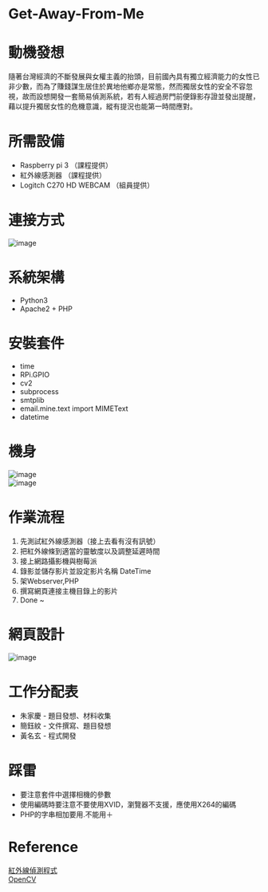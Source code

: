 # Get-Away-From-Me  

# 動機發想  
隨著台灣經濟的不斷發展與女權主義的抬頭，目前國內具有獨立經濟能力的女性已非少數，而為了賺錢謀生居住於異地他鄉亦是常態，然而獨居女性的安全不容忽視，故而設想開發一套簡易偵測系統，若有人經過房門前便錄影存證並發出提醒，藉以提升獨居女性的危機意識，縱有提況也能第一時間應對。

# 所需設備  
* Raspberry pi 3 （課程提供）   
* 紅外線感測器 （課程提供）  
* Logitch C270 HD WEBCAM （組員提供）

# 連接方式
![image](https://github.com/katherinegeorge/Get-Away-From-Me-/blob/master/%E6%88%AA%E5%9C%96%202019-12-30%20%E4%B8%8B%E5%8D%888.19.14.png)

# 系統架構
* Python3  
* Apache2 + PHP  

# 安裝套件
* time  
* RPi.GPIO   
* cv2  
* subprocess  
* smtplib  
* email.mine.text import MIMEText   
* datetime  

# 機身
![image](https://github.com/katherinegeorge/Get-Away-From-Me-/blob/master/189630.jpg)      
![image](https://github.com/katherinegeorge/Get-Away-From-Me-/blob/master/189632.jpg)    

# 作業流程
1. 先測試紅外線感測器（接上去看有沒有訊號）
2. 把紅外線條到適當的靈敏度以及調整延遲時間  
3. 接上網路攝影機與樹莓派  
4. 錄影並儲存影片並設定影片名稱 DateTime  
5. 架Webserver,PHP  
6. 撰寫網頁連接主機目錄上的影片  
7. Done ~  

# 網頁設計
![image](https://github.com/katherinegeorge/Get-Away-From-Me-/blob/master/1577711424204.jpg)  

# 工作分配表
* 朱家慶 - 題目發想、材料收集  
* 簡鈺紋 - 文件撰寫、題目發想  
* 黃名玄 - 程式開發

# 踩雷
* 要注意套件中選擇相機的參數
* 使用編碼時要注意不要使用XVID，瀏覽器不支援，應使用X264的編碼
* PHP的字串相加要用.不能用＋

# Reference
[紅外線偵測程式](https://blog.everlearn.tw/%E7%95%B6-python-%E9%81%87%E4%B8%8A-raspberry-pi/raspberry-pi-3-model-b-%E4%BD%BF%E7%94%A8-pir-%E7%9B%A3%E6%B8%AC%E7%A7%BB%E5%8B%95%E7%9A%84%E7%89%A9%E9%AB%94)  
[OpenCV](https://blog.gtwang.org/programming/opencv-webcam-video-capture-and-file-write-tutorial/)  
